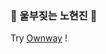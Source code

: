 ### 🌱 울부짖는 노현진 🌱
<!--
**rohhj622/rohhj622** is a ✨ _special_ ✨ repository because its `README.md` (this file) appears on your GitHub profile.

Here are some ideas to get you started:

- 🔭 I’m currently working on ...
- 🌱 I’m currently learning ...
- 👯 I’m looking to collaborate on ...
- 🤔 I’m looking for help with ...
- 💬 Ask me about ...
- 📫 How to reach me: ...
- 😄 Pronouns: ...
- ⚡ Fun fact: ...

#Java #SpringFramework
#Python #Django #JavaScript #jQuery
#SQL #MySQL #Oracle #ORM
#ReactNative #Node.js
#RTSP #FFMPEG #postgreSQL

-->


Try [Ownway](https://apps.apple.com/kr/app/ownway/id1621267794) !



